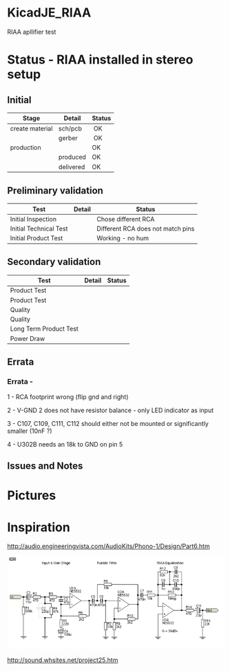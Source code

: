 # KicadJE_RIAA
RIAA apllifier test

# Status - RIAA installed in stereo setup
## Initial 
| Stage  | Detail | Status |
| ------------- | ------------- | ------------- |
| create material  | sch/pcb | OK  |
| | gerber | OK |
| production  |   | OK |
|  | produced | OK |
|  | delivered | OK |
## Preliminary validation
| Test  | Detail | Status |
| ------------- | ------------- | ------------- |
| Initial Inspection | | Chose different RCA |
| Initial Technical Test |  | Different RCA does not match pins |
| Initial Product Test |  | Working - no hum |

## Secondary validation
| Test  | Detail | Status |
| ------------- | ------------- |------------- |
| Product Test |  | |
| Product Test |  |  |
| Quality | | |
| Quality | | |
| Long Term Product Test |  |  |
| Power Draw |  | 

## Errata
### Errata -
1 - RCA footprint wrong (flip gnd and right)

2 - V-GND 2 does not have resistor balance - only LED indicator as input

3 - C107, C109, C111, C112 should either not be mounted or significantly smaller (10nF ?)

4 - U302B needs an 18k to GND on pin 5

## Issues and Notes
### 

# Pictures


# Inspiration

http://audio.engineeringvista.com/AudioKits/Phono-1/Design/Part6.htm

![](KicadJE_RIAA_RevA/RIAA.gif)

http://sound.whsites.net/project25.htm
